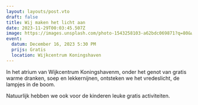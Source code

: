 ```yaml
---
layout: layouts/post.vto
draft: false
title: Wij maken het licht aan
date: 2023-11-29T00:03:45.507Z
image: https://images.unsplash.com/photo-1543258103-a62bdc069871?q=80&w=1469&auto=format&fit=crop&ixlib=rb-4.0.3&ixid=M3wxMjA3fDB8MHxwaG90by1wYWdlfHx8fGVufDB8fHx8fA%3D%3D
event:
  datum: December 16, 2023 5:30 PM
  prijs: Gratis
  location: Wijkcentrum Koningshaven
---
```

In het atrium van Wijkcentrum Koningshavenm, onder het genot van gratis warme dranken, soep en lekkernijnen, ontsteken we het vredeslicht, de lampjes in de boom.

Natuurlijk hebben we ook voor de kinderen leuke gratis activiteiten.
